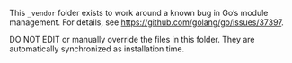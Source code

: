 This `_vendor` folder exists to work around a known bug in Go’s module
management. For details, see <https://github.com/golang/go/issues/37397>.

DO NOT EDIT or manually override the files in this folder. They are
automatically synchronized as installation time.
